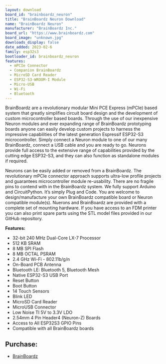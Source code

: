 ```yaml
---
layout: download
board_id: "brainboardz_neuron"
title: "BrainBoardz Neuron Download"
name: "BrainBoardz Neuron"
manufacturer: "BrainBoardz Inc."
board_url: "https://www.brainboardz.com"
board_image: "unknown.jpg"
downloads_display: false
date_added: 2023-02-6
family: esp32s3
bootloader_id: brainboardz_neuron
features:
  - mPCIe Connector
  - Companion BrainBoardz
  - MicroSD Card Reader
  - ESP32-S3-WROOM-I Module
  - Micro-USB
  - Wi-Fi
  - Bluetooth
---
```


BrainBoardz are a revolutionary modular Mini PCE Express (mPCIe) based system that greatly simplifies circuit board design and the development of custom microcontroller based boards.  Through the use of our inexpensive Neuron modules and ever expanding range of BrainBoardz prototyping boards anyone can easily develop custom projects to harness the impressive capabilities of the latest generation Espressif ESP32-S3 microcontroller. Simply connect a Neuron module to one of our many BrainBoardz, connect a USB cable and you are ready to go. Neurons provide full access to the extensive range of capabilities provided by the cutting edge ESP32-S3, and they can also function as standalone modules if required. 

Neurons can be easily added or removed from a BrainBoardz. The revolutionary mPCIe connector approach supports ultra-low profile projects and guarantees microcontroller module re-usability. There are no fragile pins to contend with in the BrainBoardz system. We fully support Arduino and CircuitPython. It’s simply Plug and Code. You are welcome to design/manufacture your own BrainBoardz compatible board or Neuron compatible module(s). Nuerons and BrainBoardz are provided with a complete set of mounting hardware. If you have access to an FDM printer you can also print spare parts using the STL model files provided in our GitHub repository.

 **Features:**
 
 - 32-bit 240 MHz Dual-Core LX-7 Processor 
 - 512 KB SRAM
 - 8 MB SPI Flash
 - 8 MB OCTAL PSRAM
 - 2.4 GHz Wi-Fi - 802.11b/g/n
 - On-Board PCB Antenna
 - Bluetooth LE: Bluetooth 5, Bluetooth Mesh
 - Native ESP32-S3 USB Port 
 - Reset Button
 - Boot Button
 - 14 Touch Sensors 
 - Blink LED
 - MicroSD Card Reader
 - MicroUSB Connector
 - Low Noise TI 5V to 3.3V LDO
 - 2.54mm 4 Pin Header4 (Neuron-Z) Boards
 - Access to All ESP32S3 GPIO Pins
 - Compatible with all BrainBoardz boards
 
 ## Purchase:

* [BrainBoardz](https://www.brainboardz.com/)
